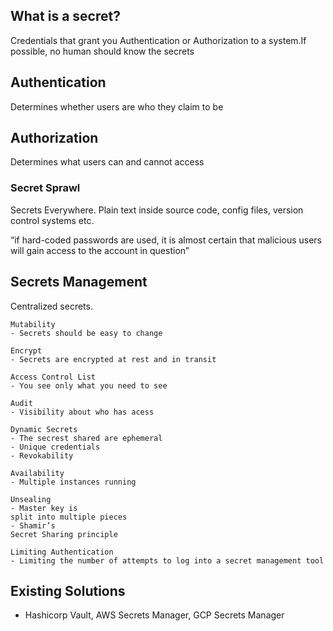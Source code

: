 ## What is a secret?
Credentials that  grant you Authentication or Authorization to a system.If possible, no human should know the secrets

## Authentication 
Determines whether users are who they claim to be

## Authorization
Determines what users can and cannot access

### Secret Sprawl
Secrets Everywhere. Plain text inside source code, config files, version control systems etc.

“if hard-coded passwords are used, it is almost certain that malicious users will gain access to the account in question”

## Secrets Management
Centralized secrets.

    Mutability
    - Secrets should be easy to change

    Encrypt
    - Secrets are encrypted at rest and in transit

    Access Control List
    - You see only what you need to see

    Audit
    - Visibility about who has acess

    Dynamic Secrets
    - The secrest shared are ephemeral
    - Unique credentials
    - Revokability

    Availability
    - Multiple instances running

    Unsealing
    - Master key is
    split into multiple pieces
    - Shamir’s
    Secret Sharing principle

    Limiting Authentication
    - Limiting the number of attempts to log into a secret management tool

## Existing Solutions 
- Hashicorp Vault, AWS Secrets Manager, GCP Secrets Manager
